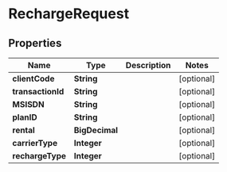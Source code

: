 

# RechargeRequest


## Properties

| Name | Type | Description | Notes |
|------------ | ------------- | ------------- | -------------|
|**clientCode** | **String** |  |  [optional] |
|**transactionId** | **String** |  |  [optional] |
|**MSISDN** | **String** |  |  [optional] |
|**planID** | **String** |  |  [optional] |
|**rental** | **BigDecimal** |  |  [optional] |
|**carrierType** | **Integer** |  |  [optional] |
|**rechargeType** | **Integer** |  |  [optional] |



